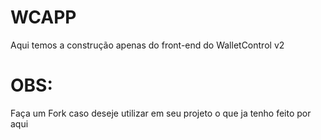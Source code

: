 # WCAPP

Aqui temos a construção apenas do front-end do WalletControl v2

# OBS:

Faça um Fork caso deseje utilizar em seu projeto o que ja tenho feito por aqui
